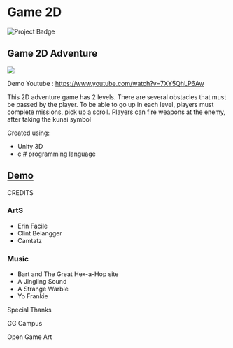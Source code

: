 <h1> Game 2D </h1>

<img src="https://ci.appveyor.com/api/projects/status/32r7s2skrgm9ubva?svg=true&passingText=master%20-%20OK" alt="Project Badge">

<p><h2>Game 2D Adventure</h2><p>


<img src="http://rachmatgunawan.com/static/media/2d.468e3258.png" />

Demo Youtube :
https://www.youtube.com/watch?v=7XY5QhLP6Aw

<p>This 2D adventure game has 2 levels. There are several obstacles that must be passed by the player. To be able to go up in each level, players must complete missions, pick up a scroll.
Players can fire weapons at the enemy, after taking the kunai symbol</p>
<span style=“color:green;”> 
Created using:
<ul>
  <li>Unity 3D</li>
<li>c # programming language</li>
</ul>
  </span>

<h2><a href="http://nawina2d.com" arget=blank> Demo<a></h2

<h2>CREDITS</h2>
<h3>ArtS</h3>
<ul>
  <li>Erin Facile</li>
  <li>Clint Belangger</li>
  <li>Camtatz</li>
  </ul>
  
  <h3>Music</h3>
<ul>
  <li>Bart and The Great Hex-a-Hop site</li>
  <li>A Jingling Sound</li>
  <li>A Strange Warble</li>
  <li>Yo Frankie</li>
  </ul>
  
Special Thanks

<p>GG Campus</p>
<p>Open Game Art</p>
